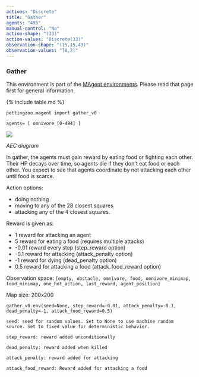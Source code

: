 ```yaml
---
actions: "Discrete"
title: "Gather"
agents: "495"
manual-control: "No"
action-shape: "(33)"
action-values: "Discrete(33)"
observation-shape: "(15,15,43)"
observation-values: "[0,2]"
---
```


### Gather

This environment is part of the [MAgent environments](../magent). Please read that page first for general information.

{% include table.md %}

`pettingzoo.magent import gather_v0`

`agents= [ omnivore_[0-494] ]`

![](magent_gather.gif)

*AEC diagram*

In gather, the agents must gain reward by eating food or fighting each other. Their HP decays over time, so agents die if they don't eat food or each other. You expect to see that agents coordinate by not attacking each other until food is scarce.

Action options:

* doing nothing
* moving to any of the 28 closest squares
* attacking any of the 4 closest squares.

Reward is given as:

* 1 reward for attacking an agent
* 5 reward for eating a food (requires multiple attacks)
* -0.01 reward every step (step_reward option)
* -0.1 reward for attacking (attack_penalty option)
* -1 reward for dying (dead_penalty option)
* 0.5 reward for attacking a food (attack_food_reward option)

Observation space: `[empty, obstacle, omnivore, food, omnivore_minimap, food_minimap, one_hot_action, last_reward, agent_position]`

Map size: 200x200

```
gather_v0.env(seed=None, step_reward=-0.01, attack_penalty=-0.1, dead_penalty=-1, attack_food_reward=0.5)
```

```
seed: seed for random values. Set to None to use machine random source. Set to fixed value for deterministic behavior.

step_reward: reward added unconditionally

dead_penalty: reward added when killed

attack_penalty: reward added for attacking

attack_food_reward: Reward added for attacking a food
```
